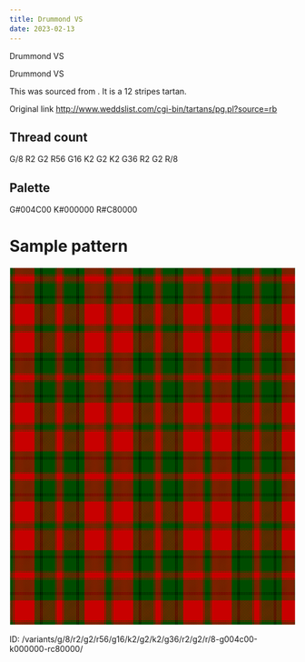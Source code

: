 ```yaml
---
title: Drummond VS
date: 2023-02-13
---
```

Drummond VS

Drummond VS

This was sourced from <no value>.  It is a 12 stripes tartan.

Original link http://www.weddslist.com/cgi-bin/tartans/pg.pl?source=rb

## Thread count
G/8 R2 G2 R56 G16 K2 G2 K2 G36 R2 G2 R/8

## Palette
G#004C00 K#000000 R#C80000

# Sample pattern

![Tartan detail](tartan.png "G/8 R2 G2 R56 G16 K2 G2 K2 G36 R2 G2 R/8 tartan")

ID: /variants/g/8/r2/g2/r56/g16/k2/g2/k2/g36/r2/g2/r/8-g004c00-k000000-rc80000/